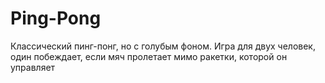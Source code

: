 # Ping-Pong
Классический пинг-понг, но с голубым фоном. Игра для двух человек, один побеждает, если мяч пролетает мимо ракетки, которой он управляет
